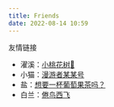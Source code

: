 ```yaml
---
title: Friends
date: 2022-08-14 10:59
---
```


友情链接
- 濯溪：[小桃花树🌸](https://https://strawberryxuan.icu)
- 小猫：[漫游者某某号](https://notion-next-six-henna.vercel.app)
- 盐：[想要一杯葡萄果茶吗？](https://sunnky99.github.io)
- 白兰：[倦鸟西飞](https://nisedenkibran.club)